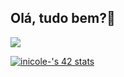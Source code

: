 ## Olá, tudo bem?👋
<div> 
  <a href="https://www.linkedin.com/in/isabelle-b-920506151/" target="_blank"><img src="https://img.shields.io/badge/-LinkedIn-%230077B5?style=for-the-badge&logo=linkedin&logoColor=white" target="_blank"></a> 
</div>

[![inicole-'s 42 stats](https://badge42.vercel.app/api/v2/cl3akgzgl003009lah4lmjgcm/stats?cursusId=21&coalitionId=undefined)](https://github.com/JaeSeoKim/badge42)
